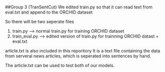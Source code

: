 ##Group 3 (TranSentCut)
We edited train.py so that it can read text from eval.txt and append to the ORCHID dataset

So there will be two seperate files
1. train.py --> normal train.py for training ORCHID dataset
2. train_eval.py --> edited version of train.py for trainning ORCHID datast + eval.txt

article.txt is also included in this reporitory
It is a text file containing the data from serveral news articles, which is seperated into sentences by hand.

The article.txt can be used to test both of our models.
